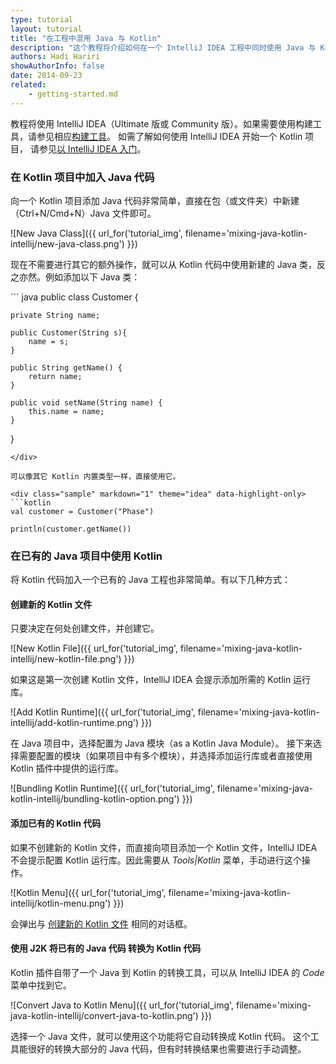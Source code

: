 ```yaml
---
type: tutorial
layout: tutorial
title: "在工程中混用 Java 与 Kotlin"
description: "这个教程将介绍如何在一个 IntelliJ IDEA 工程中同时使用 Java 与 Kotlin。"
authors: Hadi Hariri
showAuthorInfo: false
date: 2014-09-23
related:
    - getting-started.md
---
```


教程将使用 IntelliJ IDEA（Ultimate 版或 Community 版）。如果需要使用构建工具，请参见相应<!--
-->[构建工具](build-tools.html)。 如需了解如何使用  IntelliJ IDEA 开始一个 Kotlin 项目，
请参见[以 IntelliJ IDEA 入门](getting-started.html)。

### 在 Kotlin 项目中加入 Java 代码
向一个 Kotlin 项目添加 Java 代码非常简单，直接在包（或文件夹）中新建（Ctrl+N/Cmd+N）Java 文件即可。

![New Java Class]({{ url_for('tutorial_img', filename='mixing-java-kotlin-intellij/new-java-class.png') }})


现在不需要进行其它的额外操作，就可以从 Kotlin 代码中使用新建的 Java 类，反之亦然。例如添加以下 Java 类：

<div class="sample" markdown="1" theme="idea" mode="java">
``` java
public class Customer {

    private String name;

    public Customer(String s){
        name = s;
    }

    public String getName() {
        return name;
    }

    public void setName(String name) {
        this.name = name;
    }
}
```
</div>

可以像其它 Kotlin 内置类型一样，直接使用它。

<div class="sample" markdown="1" theme="idea" data-highlight-only>
```kotlin
val customer = Customer("Phase")

println(customer.getName())
```
</div>


### 在已有的 Java 项目中使用 Kotlin
将 Kotlin 代码加入一个已有的 Java 工程也非常简单。有以下几种方式：

#### 创建新的 Kotlin 文件
只要决定在何处创建文件，并创建它。

![New Kotlin File]({{ url_for('tutorial_img', filename='mixing-java-kotlin-intellij/new-kotlin-file.png') }})

如果这是第一次创建 Kotlin 文件，IntelliJ IDEA 会提示添加所需的 Kotlin 运行库。

![Add Kotlin Runtime]({{ url_for('tutorial_img', filename='mixing-java-kotlin-intellij/add-kotlin-runtime.png') }})

在 Java 项目中，选择配置为 Java 模块（as a Kotlin Java Module）。
接下来选择需要配置的模块（如果项目中有多个模块），并选择添加<!--
-->运行库或者直接使用 Kotlin 插件中提供的运行库。

![Bundling Kotlin Runtime]({{ url_for('tutorial_img', filename='mixing-java-kotlin-intellij/bundling-kotlin-option.png') }})

#### 添加已有的 Kotlin 代码
如果不创建新的 Kotlin 文件，而直接向项目添加一个 Kotlin 文件，IntelliJ IDEA不会提示配置 Kotlin 运行库。因此需要从
*Tools\|Kotlin* 菜单，手动进行这个操作。


![Kotlin Menu]({{ url_for('tutorial_img', filename='mixing-java-kotlin-intellij/kotlin-menu.png') }})


会弹出与 [创建新的 Kotlin 文件](#创建新的-kotlin-文件) 相同的对话框。

#### 使用 J2K 将已有的 Java 代码 转换为 Kotlin 代码

Kotlin 插件自带了一个 Java 到 Kotlin 的转换工具，可以从 IntelliJ IDEA 的 *Code* 菜单中找到它。

![Convert Java to Kotlin Menu]({{ url_for('tutorial_img', filename='mixing-java-kotlin-intellij/convert-java-to-kotlin.png') }})

选择一个 Java 文件，就可以使用这个功能将它自动转换成 Kotlin 代码。
这个工具能很好的转换大部分的 Java 代码，但有时转换结果也需要进行手动调整。
